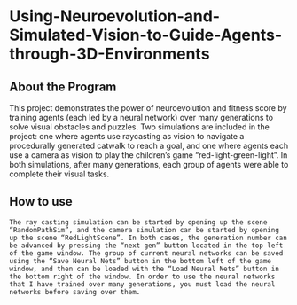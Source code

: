# Using-Neuroevolution-and-Simulated-Vision-to-Guide-Agents-through-3D-Environments

## About the Program

  This project demonstrates the power of neuroevolution and fitness score by training agents (each led by a neural network) over many generations to solve visual obstacles and puzzles. Two simulations are included in the project: one where agents use raycasting as vision to navigate a procedurally generated catwalk to reach a goal, and one where agents each use a camera as vision to play the children’s game “red-light-green-light”. In both simulations, after many generations, each group of agents were able to complete their visual tasks. 

## How to use

	The ray casting simulation can be started by opening up the scene “RandomPathSim”, and the camera simulation can be started by opening up the scene “RedLightScene”. In both cases, the generation number can be advanced by pressing the “next gen” button located in the top left of the game window. The group of current neural networks can be saved using the “Save Neural Nets” button in the bottom left of the game window, and then can be loaded with the “Load Neural Nets” button in the bottom right of the window. In order to use the neural networks that I have trained over many generations, you must load the neural networks before saving over them. 
